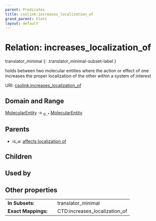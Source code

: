 ```yaml
---
parent: Predicates
title: csolink:increases_localization_of
grand_parent: Slots
layout: default
---
```


# Relation: increases_localization_of

translator_minimal
{: .translator_minimal-subset-label }


holds between two molecular entities where the action or effect of one increases the proper localization of the other within a system of interest

URI: [csolink:increases_localization_of](https://w3id.org/csolink/vocab/increases_localization_of)

## Domain and Range

[MolecularEntity](MolecularEntity.md) ->  <sub>0..*</sub> [MolecularEntity](MolecularEntity.md)

## Parents

 *  is_a: [affects localization of](affects_localization_of.md)

## Children


## Used by


## Other properties

|  |  |  |
| --- | --- | --- |
| **In Subsets:** | | translator_minimal |
| **Exact Mappings:** | | CTD:increases_localization_of |

